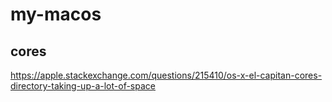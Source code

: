 # my-macos

## cores
https://apple.stackexchange.com/questions/215410/os-x-el-capitan-cores-directory-taking-up-a-lot-of-space
